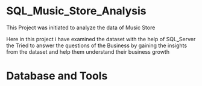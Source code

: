 # SQL_Music_Store_Analysis
This Project was initiated to analyze the data of Music Store

Here in this project i have examined the dataset with the help of SQL_Server the Tried to answer the questions of the Business by gaining the insights from the dataset and help them understand their business growth


# Database and Tools
